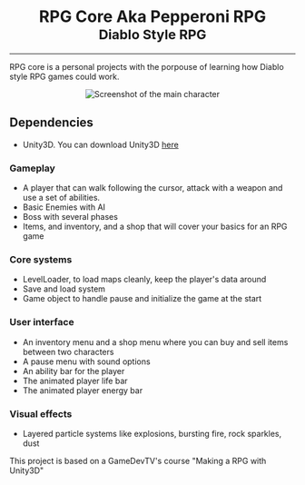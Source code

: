 <h1 align="center">
  RPG Core Aka Pepperoni RPG</br>
  <small>Diablo Style RPG</small>
</h1>

<hr>

RPG core is a personal projects with the porpouse of learning how Diablo style RPG games could work.

<p align='center'>
  <img src="https://i.imgur.com/I0Ev6iy.jpg" alt="Screenshot of the main character" />
</p>

## Dependencies ##

- Unity3D. You can download Unity3D [here](https://unity.com/)

### Gameplay ###

- A player that can walk following the cursor, attack with a weapon and use a set of abilities.
- Basic Enemies with AI
- Boss with several phases
- Items, and inventory, and a shop that will cover your basics for an RPG game

### Core systems ###

- LevelLoader, to load maps cleanly, keep the player's data around
- Save and load system
- Game object to handle pause and initialize the game at the start

### User interface ###

- An inventory menu and a shop menu where you can buy and sell items between two characters
- A pause menu with sound options
- An ability bar for the player
- The animated player life bar 
- The animated player energy bar

### Visual effects ###

- Layered particle systems like explosions, bursting fire, rock sparkles, dust

This project is based on a GameDevTV's course "Making a RPG with Unity3D"
